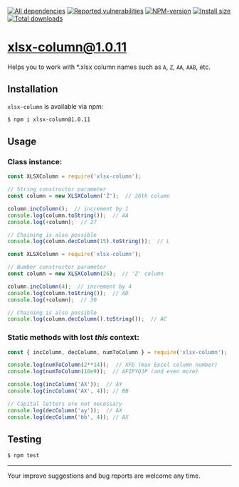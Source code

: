 [![All dependencies](https://img.shields.io/librariesio/release/npm/xlsx-column/1.0.11?style=flat-square "All dependencies of xlsx-column@1.0.11")](https://libraries.io/npm/xlsx-column/1.0.11)
[![Reported vulnerabilities](https://img.shields.io/snyk/vulnerabilities/npm/xlsx-column@1.0.11?style=flat-square "Reported vulnerabilities of xlsx-column@1.0.11")](https://snyk.io/test/npm/xlsx-column/1.0.11)
[![NPM-version](https://img.shields.io/badge/npm-v1.0.11-blue.svg?style=flat-square "Current NPM-version")](https://www.npmjs.com/package/xlsx-column/v/1.0.11)
[![Install size](https://flat.badgen.net/packagephobia/install/xlsx-column@1.0.11?label=size 'Install size of xlsx-column@1.0.11')](https://packagephobia.now.sh/result?p=xlsx-column@1.0.11)
[![Total downloads](https://img.shields.io/npm/dt/xlsx-column?style=flat-square "Total downloads for all the time")](https://npm-stat.com/charts.html?package=xlsx-column)

# xlsx-column@1.0.11

Helps you to work with *.xlsx column names such as `A`, `Z`, `AA`, `AAB`, etc.

## Installation
`xlsx-column` is available via npm:
``` bash
$ npm i xlsx-column@1.0.11
```

## Usage
### Class instance:
``` js
const XLSXColumn = require('xlsx-column');

// String constructor parameter
const column = new XLSXColumn('Z');  // 26th column

column.incColumn();  // increment by 1
console.log(column.toString());  // AA
console.log(+column);  // 27

// Chaining is also possible
console.log(column.decColumn(15).toString());  // L
```
``` js
const XLSXColumn = require('xlsx-column');

// Number constructor parameter
const column = new XLSXColumn(26);  // 'Z' column

column.incColumn(4);  // increment by 4
console.log(column.toString());  // AD
console.log(+column);  // 30

// Chaining is also possible
console.log(column.decColumn().toString());  // AC
```

### Static methods with lost *this* context:
``` js
const { incColumn, decColumn, numToColumn } = require('xlsx-column');

console.log(numToColumn(2**14));  // XFD (max Excel column number)
console.log(numToColumn(10e9));  // AFIPYQJP (and even more)

console.log(incColumn('AX'));  // AY
console.log(incColumn('AX', 4)); // BB

// Capital letters are not necessary
console.log(decColumn('ay'));  // AX
console.log(decColumn('bb', 4)); // AX
```

## Testing
``` bash
$ npm test
```

---

Your improve suggestions and bug reports are welcome any time.
